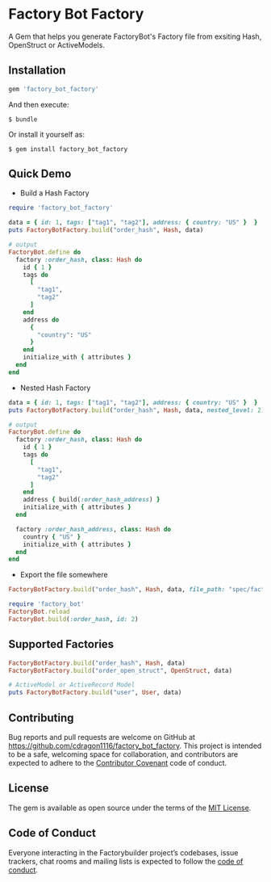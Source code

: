 # Factory Bot Factory

A Gem that helps you generate FactoryBot's Factory file from exsiting Hash, OpenStruct or ActiveModels.

## Installation

```ruby
gem 'factory_bot_factory'
```

And then execute:

    $ bundle

Or install it yourself as:

    $ gem install factory_bot_factory


## Quick Demo

- Build a Hash Factory

```ruby
require 'factory_bot_factory'

data = { id: 1, tags: ["tag1", "tag2"], address: { country: "US" }  }
puts FactoryBotFactory.build("order_hash", Hash, data)

# output
FactoryBot.define do
  factory :order_hash, class: Hash do
    id { 1 }
    tags do
      [
        "tag1",
        "tag2"
      ]
    end
    address do
      {
        "country": "US"
      }
    end
    initialize_with { attributes }
  end
end
```

- Nested Hash Factory

```ruby
data = { id: 1, tags: ["tag1", "tag2"], address: { country: "US" }  }
puts FactoryBotFactory.build("order_hash", Hash, data, nested_level: 2)

# output
FactoryBot.define do
  factory :order_hash, class: Hash do
    id { 1 }
    tags do
      [
        "tag1",
        "tag2"
      ]
    end
    address { build(:order_hash_address) }
    initialize_with { attributes }
  end

  factory :order_hash_address, class: Hash do
    country { "US" }
    initialize_with { attributes }
  end
end
```

- Export the file somewhere

```ruby
FactoryBotFactory.build("order_hash", Hash, data, file_path: "spec/factories/order_hash.rb")

require 'factory_bot'
FactoryBot.reload
FactoryBot.build(:order_hash, id: 2)

```

## Supported Factories

```ruby
FactoryBotFactory.build("order_hash", Hash, data)
FactoryBotFactory.build("order_open_struct", OpenStruct, data)

# ActiveModel or ActiveRecord Model
puts FactoryBotFactory.build("user", User, data)
```

## Contributing

Bug reports and pull requests are welcome on GitHub at https://github.com/cdragon1116/factory_bot_factory. This project is intended to be a safe, welcoming space for collaboration, and contributors are expected to adhere to the [Contributor Covenant](http://contributor-covenant.org) code of conduct.

## License

The gem is available as open source under the terms of the [MIT License](https://opensource.org/licenses/MIT).

## Code of Conduct

Everyone interacting in the Factorybuilder project’s codebases, issue trackers, chat rooms and mailing lists is expected to follow the [code of conduct](https://github.com/cdragon1116/factory_bot_factory/blob/master/CODE_OF_CONDUCT.md).
